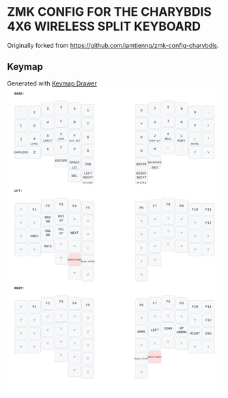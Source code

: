 # ZMK CONFIG FOR THE CHARYBDIS 4X6 WIRELESS SPLIT KEYBOARD

Originally forked from https://github.com/iamtienng/zmk-config-charybdis.

## Keymap

Generated with [Keymap Drawer](https://github.com/caksoylar/keymap-drawer-web/)
![Keymap](/keymap-drawer/charybdis.svg)
